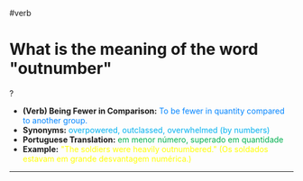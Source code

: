 #verb

# What is the meaning of the word "outnumber"
?
* **(Verb) Being Fewer in Comparison:** <span style="color:rgb(0, 132, 255)">To be fewer in quantity compared to another group.</span>
* **Synonyms:** <span style="color:rgb(0, 176, 240)">overpowered, outclassed, overwhelmed (by numbers)</span>
* **Portuguese Translation:** <span style="color:rgb(0, 176, 80)">em menor número, superado em quantidade</span>
* **Example:** <span style="color:rgb(255, 255, 0)">"The soldiers were heavily outnumbered." (Os soldados estavam em grande desvantagem numérica.)</span>
---
<!--SR:!2025-06-08,4,270-->
